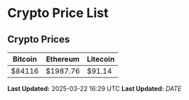 # Crypto Price List

## Crypto Prices
| Bitcoin | Ethereum | Litecoin |
| ------- | -------- | -------- |
| $84116 | $1987.76 | $91.14 |
**Last Updated:** 2025-03-22 16:29 UTC
**Last Updated:** $DATE$

